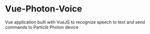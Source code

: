 # Vue-Photon-Voice
Vue application built with VueJS to recognize speech to text and send commands to Particle Photon device
